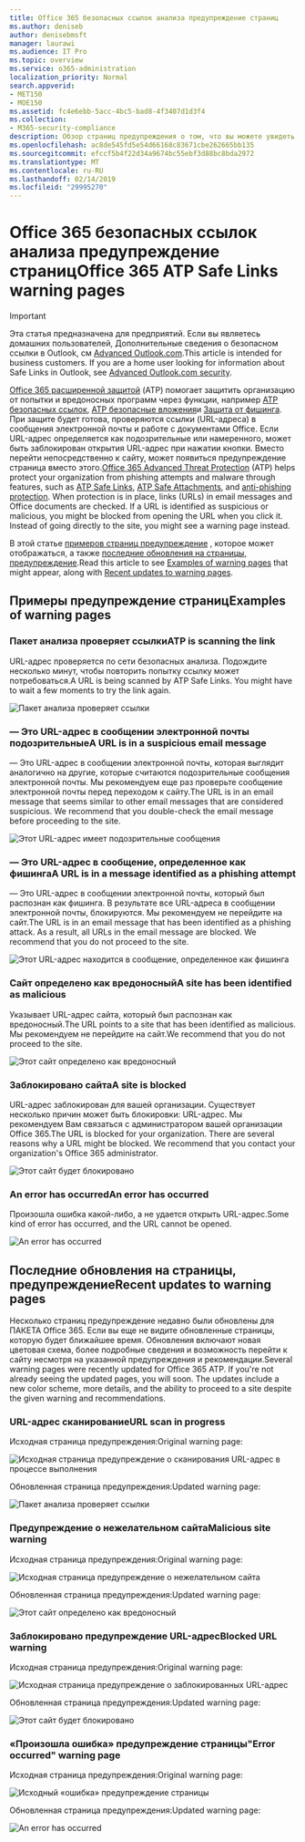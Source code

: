 ```yaml
---
title: Office 365 безопасных ссылок анализа предупреждение страниц
ms.author: deniseb
author: denisebmsft
manager: laurawi
ms.audience: IT Pro
ms.topic: overview
ms.service: o365-administration
localization_priority: Normal
search.appverid:
- MET150
- MOE150
ms.assetid: fc4e6ebb-5acc-4bc5-bad8-4f3407d1d3f4
ms.collection:
- M365-security-compliance
description: Обзор страниц предупреждения о том, что вы можете увидеть при защиту от угроз для Office 365 расширенного находится на работе.
ms.openlocfilehash: ac8de545fd5e54d66168c83671cbe262665bb135
ms.sourcegitcommit: efccf5b4f22d34a9674bc55ebf3d88bc8bda2972
ms.translationtype: MT
ms.contentlocale: ru-RU
ms.lasthandoff: 02/14/2019
ms.locfileid: "29995270"
---
```

# <a name="office-365-atp-safe-links-warning-pages"></a><span data-ttu-id="a7026-103">Office 365 безопасных ссылок анализа предупреждение страниц</span><span class="sxs-lookup"><span data-stu-id="a7026-103">Office 365 ATP Safe Links warning pages</span></span>

> [!IMPORTANT]
> <span data-ttu-id="a7026-p101">Эта статья предназначена для предприятий. Если вы являетесь домашних пользователей, Дополнительные сведения о безопасном ссылки в Outlook, см [Advanced Outlook.com](https://support.office.com/article/advanced-outlook-com-security-for-office-365-subscribers-882d2243-eab9-4545-a58a-b36fee4a46e2).</span><span class="sxs-lookup"><span data-stu-id="a7026-p101">This article is intended for business customers. If you are a home user looking for information about Safe Links in Outlook, see [Advanced Outlook.com security](https://support.office.com/article/advanced-outlook-com-security-for-office-365-subscribers-882d2243-eab9-4545-a58a-b36fee4a46e2).</span></span>

<span data-ttu-id="a7026-p102">[Office 365 расширенной защитой](office-365-atp.md) (ATP) помогает защитить организацию от попытки и вредоносных программ через функции, например [ATP безопасных ссылок](atp-safe-links.md), [ATP безопасные вложения](atp-safe-attachments.md)и [Защита от фишинга](anti-phishing-protection.md). При защите будет готова, проверяются ссылки (URL-адреса) в сообщения электронной почты и работе с документами Office. Если URL-адрес определяется как подозрительные или намеренного, может быть заблокирован открытия URL-адрес при нажатии кнопки. Вместо перейти непосредственно к сайту, может появиться предупреждение страница вместо этого.</span><span class="sxs-lookup"><span data-stu-id="a7026-p102">[Office 365 Advanced Threat Protection](office-365-atp.md) (ATP) helps protect your organization from phishing attempts and malware through features, such as [ATP Safe Links](atp-safe-links.md), [ATP Safe Attachments](atp-safe-attachments.md), and [anti-phishing protection](anti-phishing-protection.md). When protection is in place, links (URLs) in email messages and Office documents are checked. If a URL is identified as suspicious or malicious, you might be blocked from opening the URL when you click it. Instead of going directly to the site, you might see a warning page instead.</span></span> 
  
<span data-ttu-id="a7026-110">В этой статье [примеров страниц предупреждение](atp-safe-links-warning-pages.md#examples) , которое может отображаться, а также [последние обновления на страницы, предупреждение](atp-safe-links-warning-pages.md#updates).</span><span class="sxs-lookup"><span data-stu-id="a7026-110">Read this article to see [Examples of warning pages](atp-safe-links-warning-pages.md#examples) that might appear, along with [Recent updates to warning pages](atp-safe-links-warning-pages.md#updates).</span></span>
  
## <a name="examples-of-warning-pages"></a><span data-ttu-id="a7026-111">Примеры предупреждение страниц</span><span class="sxs-lookup"><span data-stu-id="a7026-111">Examples of warning pages</span></span>

### <a name="atp-is-scanning-the-link"></a><span data-ttu-id="a7026-112">Пакет анализа проверяет ссылки</span><span class="sxs-lookup"><span data-stu-id="a7026-112">ATP is scanning the link</span></span>

<span data-ttu-id="a7026-p103">URL-адрес проверяется по сети безопасных анализа. Подождите несколько минут, чтобы повторить попытку ссылку может потребоваться.</span><span class="sxs-lookup"><span data-stu-id="a7026-p103">A URL is being scanned by ATP Safe Links. You might have to wait a few moments to try the link again.</span></span>

![Пакет анализа проверяет ссылки](media/ee8dd5ed-6b91-4248-b054-12b719e8d0ed.png)

### <a name="a-url-is-in-a-suspicious-email-message"></a><span data-ttu-id="a7026-116">— Это URL-адрес в сообщении электронной почты подозрительные</span><span class="sxs-lookup"><span data-stu-id="a7026-116">A URL is in a suspicious email message</span></span>

<span data-ttu-id="a7026-p104">— Это URL-адрес в сообщении электронной почты, которая выглядит аналогично на другие, которые считаются подозрительные сообщения электронной почты. Мы рекомендуем еще раз проверьте сообщение электронной почты перед переходом к сайту.</span><span class="sxs-lookup"><span data-stu-id="a7026-p104">The URL is in an email message that seems similar to other email messages that are considered suspicious. We recommend that you double-check the email message before proceeding to the site.</span></span>

![Этот URL-адрес имеет подозрительные сообщения](media/33f57923-23e3-4b0f-838b-6ad589ba897b.png)

### <a name="a-url-is-in-a-message-identified-as-a-phishing-attempt"></a><span data-ttu-id="a7026-120">— Это URL-адрес в сообщение, определенное как фишинга</span><span class="sxs-lookup"><span data-stu-id="a7026-120">A URL is in a message identified as a phishing attempt</span></span>

<span data-ttu-id="a7026-p105">— Это URL-адрес в сообщении электронной почты, который был распознан как фишинга. В результате все URL-адреса в сообщении электронной почты, блокируются. Мы рекомендуем не перейдите на сайт.</span><span class="sxs-lookup"><span data-stu-id="a7026-p105">The URL is in an email message that has been identified as a phishing attack. As a result, all URLs in the email message are blocked. We recommend that you do not proceed to the site.</span></span>

![Этот URL-адрес находится в сообщение, определенное как фишинга](media/6e544a28-0604-4821-aba6-d5a57bb917e5.png)

### <a name="a-site-has-been-identified-as-malicious"></a><span data-ttu-id="a7026-125">Сайт определено как вредоносный</span><span class="sxs-lookup"><span data-stu-id="a7026-125">A site has been identified as malicious</span></span>

<span data-ttu-id="a7026-126">Указывает URL-адрес сайта, который был распознан как вредоносный.</span><span class="sxs-lookup"><span data-stu-id="a7026-126">The URL points to a site that has been identified as malicious.</span></span>  <br/> <span data-ttu-id="a7026-127">Мы рекомендуем не перейдите на сайт.</span><span class="sxs-lookup"><span data-stu-id="a7026-127">We recommend that you do not proceed to the site.</span></span>

![Этот сайт определено как вредоносный](media/058883c8-23f0-4672-9c1c-66b084796177.png)

### <a name="a-site-is-blocked"></a><span data-ttu-id="a7026-129">Заблокировано сайта</span><span class="sxs-lookup"><span data-stu-id="a7026-129">A site is blocked</span></span>

<span data-ttu-id="a7026-p106">URL-адрес заблокирован для вашей организации. Существует несколько причин может быть блокировки: URL-адрес. Мы рекомендуем Вам связаться с администратором вашей организации Office 365.</span><span class="sxs-lookup"><span data-stu-id="a7026-p106">The URL is blocked for your organization. There are several reasons why a URL might be blocked. We recommend that you contact your organization's Office 365 administrator.</span></span>

![Этот сайт будет блокировано](media/6b4bda2d-a1e6-419e-8b10-588e83c3af3f.png)

### <a name="an-error-has-occurred"></a><span data-ttu-id="a7026-134">An error has occurred</span><span class="sxs-lookup"><span data-stu-id="a7026-134">An error has occurred</span></span>

<span data-ttu-id="a7026-135">Произошла ошибка какой-либо, а не удается открыть URL-адрес.</span><span class="sxs-lookup"><span data-stu-id="a7026-135">Some kind of error has occurred, and the URL cannot be opened.</span></span>

![An error has occurred](media/2f7465a4-1cf4-4c1c-b7d4-3c07e4b795b4.png)

## <a name="recent-updates-to-warning-pages"></a><span data-ttu-id="a7026-137">Последние обновления на страницы, предупреждение</span><span class="sxs-lookup"><span data-stu-id="a7026-137">Recent updates to warning pages</span></span>

<span data-ttu-id="a7026-p107">Несколько страниц предупреждение недавно были обновлены для ПАКЕТА Office 365. Если вы еще не видите обновленные страницы, которую будет ближайшее время. Обновления включают новая цветовая схема, более подробные сведения и возможность перейти к сайту несмотря на указанной предупреждения и рекомендации.</span><span class="sxs-lookup"><span data-stu-id="a7026-p107">Several warning pages were recently updated for Office 365 ATP. If you're not already seeing the updated pages, you will soon. The updates include a new color scheme, more details, and the ability to proceed to a site despite the given warning and recommendations.</span></span>

### <a name="url-scan-in-progress"></a><span data-ttu-id="a7026-141">URL-адрес сканирование</span><span class="sxs-lookup"><span data-stu-id="a7026-141">URL scan in progress</span></span>

<span data-ttu-id="a7026-142">Исходная страница предупреждения:</span><span class="sxs-lookup"><span data-stu-id="a7026-142">Original warning page:</span></span>

![Исходная страница предупреждение о сканирования URL-адрес в процессе выполнения](media/04368763-763f-43d6-94a4-a48291d36893.png)

<span data-ttu-id="a7026-144">Обновленная страница предупреждения:</span><span class="sxs-lookup"><span data-stu-id="a7026-144">Updated warning page:</span></span>

![Пакет анализа проверяет ссылки](media/ee8dd5ed-6b91-4248-b054-12b719e8d0ed.png)

### <a name="malicious-site-warning"></a><span data-ttu-id="a7026-146">Предупреждение о нежелательном сайта</span><span class="sxs-lookup"><span data-stu-id="a7026-146">Malicious site warning</span></span>

<span data-ttu-id="a7026-147">Исходная страница предупреждения:</span><span class="sxs-lookup"><span data-stu-id="a7026-147">Original warning page:</span></span>

![Исходная страница предупреждение о нежелательном сайта](media/b9efda09-6dd8-46ef-82cb-56e4d538b8f5.png)

<span data-ttu-id="a7026-149">Обновленная страница предупреждения:</span><span class="sxs-lookup"><span data-stu-id="a7026-149">Updated warning page:</span></span>

![Этот сайт определено как вредоносный](media/058883c8-23f0-4672-9c1c-66b084796177.png)

### <a name="blocked-url-warning"></a><span data-ttu-id="a7026-151">Заблокировано предупреждение URL-адрес</span><span class="sxs-lookup"><span data-stu-id="a7026-151">Blocked URL warning</span></span>

<span data-ttu-id="a7026-152">Исходная страница предупреждения:</span><span class="sxs-lookup"><span data-stu-id="a7026-152">Original warning page:</span></span>

![Исходная страница предупреждение о заблокированных URL-адрес](media/3d6ba028-30bf-45fc-958e-d3aad3defc83.png)

<span data-ttu-id="a7026-154">Обновленная страница предупреждения:</span><span class="sxs-lookup"><span data-stu-id="a7026-154">Updated warning page:</span></span>

![Этот сайт будет блокировано](media/6b4bda2d-a1e6-419e-8b10-588e83c3af3f.png)

### <a name="error-occurred-warning-page"></a><span data-ttu-id="a7026-156">«Произошла ошибка» предупреждение страницы</span><span class="sxs-lookup"><span data-stu-id="a7026-156">"Error occurred" warning page</span></span>

<span data-ttu-id="a7026-157">Исходная страница предупреждения:</span><span class="sxs-lookup"><span data-stu-id="a7026-157">Original warning page:</span></span>

![Исходный «ошибка» предупреждение страницы](media/9aaa4383-2f23-48be-bdaa-8efbcb2acc70.png)

<span data-ttu-id="a7026-159">Обновленная страница предупреждения:</span><span class="sxs-lookup"><span data-stu-id="a7026-159">Updated warning page:</span></span>

![An error has occurred](media/2f7465a4-1cf4-4c1c-b7d4-3c07e4b795b4.png)
   
